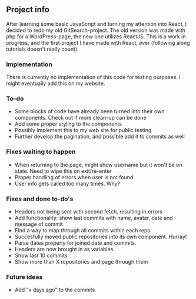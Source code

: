 ## Project info

After learning some basic JavaScript and turning my attention into React, I decided to redo my old GitSearch-project. The old version was made with php for a WordPress-page, the new one utilizes ReactJS. This is a work in progress, and the first project I have made with React, ever (following along tutorials doesn't really count).

### Implementation

There is currently no implementation of this code for testing purposes. I might eventually add this on my website.

### To-do

- Some blocks of code have already been turned into their own components. Check out if more clean-up can be done
- Add some proper styling to the components
- Possibly implement this to my web site for public testing
- Further develop the pagination, and possible add it to commits as well

### Fixes waiting to happen

- When returning to the page, might show username but it won't be on state. Need to wipe this on exit/re-enter
- Proper handling of errors when user is not found
- User info gets called too many times. Why?

### Fixes and done to-do's

- Headers not being sent with second fetch, resulting in errors
- Add functionality: show last commits with name, avatar, date and message of commit
- Find a way to map through all commits within each repo
- Succesfully moved public repositories into its own component. Hurray!
- Parse dates properly for joined date and commits.
- Headers are now brought in as variables.
- Show last 10 commits
- Show more than X repositories and page through them

### Future ideas ###
- Add "x days ago" to the commits